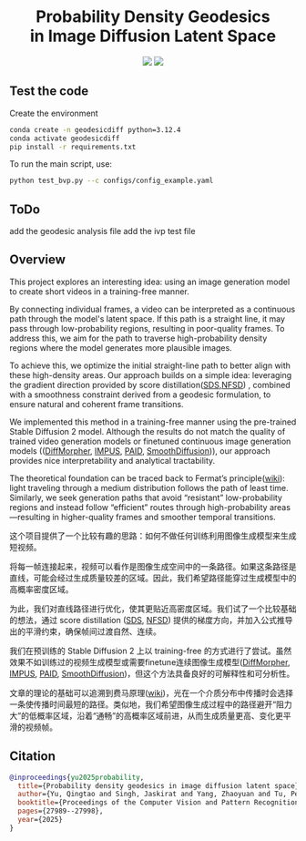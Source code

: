 <h1 align='center'>
  Probability Density Geodesics <br> in Image Diffusion Latent Space
</h1>

<p align="center">
  <a href='https://arxiv.org/pdf/2504.06675'>
  <img src='https://img.shields.io/badge/Arxiv-2504.06675-A42C25?style=flat&logo=arXiv&logoColor=A42C25'></a> 
  <a href='https://www.youtube.com/watch?v=r65VFu1sa2E)'>
  <img src="https://img.shields.io/badge/YouTube-Video-red?logo=youtube"></a> 
</p>

## Test the code
Create the environment
```bash
conda create -n geodesicdiff python=3.12.4
conda activate geodesicdiff
pip install -r requirements.txt
```

To run the main script, use:
```bash
python test_bvp.py --c configs/config_example.yaml
```

## ToDo 
add the geodesic analysis file
add the ivp test file

## Overview

This project explores an interesting idea: using an image generation model to create short videos in a training-free manner. 

By connecting individual frames, a video can be interpreted as a continuous path through the model's latent space. If this path is a straight line, it may pass through low-probability regions, resulting in poor-quality frames. To address this, we aim for the path to traverse high-probability density regions where the model generates more plausible images.

To achieve this, we optimize the initial straight-line path to better align with these high-density areas. Our approach builds on a simple idea: leveraging the gradient direction provided by score distillation([SDS](https://dreamfusion3d.github.io/),[NFSD](https://orenkatzir.github.io/nfsd/))
, combined with a smoothness constraint derived from a geodesic formulation, to ensure natural and coherent frame transitions.

We implemented this method in a training-free manner using the pre-trained Stable Diffusion 2 model. Although the results do not match the quality of trained video generation models or finetuned continuous image generation models (([DiffMorpher](https://github.com/Kevin-thu/DiffMorpher), [IMPUS](https://github.com/GoL2022/IMPUS), [PAID](https://qy-h00.github.io/attention-interpolation-diffusion/), [SmoothDiffusion](https://github.com/SHI-Labs/Smooth-Diffusion))), our approach provides nice interpretability and analytical tractability.

The theoretical foundation can be traced back to Fermat’s principle([wiki](https://en.wikipedia.org/wiki/Fermat%27s_principle)): light traveling through a medium distribution follows the path of least time. Similarly, we seek generation paths that avoid “resistant” low-probability regions and instead follow “efficient” routes through high-probability areas—resulting in higher-quality frames and smoother temporal transitions.

这个项目提供了一个比较有趣的思路：如何不做任何训练利用图像生成模型来生成短视频。

将每一帧连接起来，视频可以看作是图像生成空间中的一条路径。如果这条路径是直线，可能会经过生成质量较差的区域。因此，我们希望路径能穿过生成模型中的高概率密度区域。

为此，我们对直线路径进行优化，使其更贴近高密度区域。我们试了一个比较基础的想法，通过 score distillation ([SDS](https://dreamfusion3d.github.io/), [NFSD](https://orenkatzir.github.io/nfsd/)) 提供的梯度方向，并加入公式推导出的平滑约束，确保帧间过渡自然、连续。

我们在预训练的 Stable Diffusion 2 上以 training-free 的方式进行了尝试。虽然效果不如训练过的视频生成模型或需要finetune连续图像生成模型([DiffMorpher](https://github.com/Kevin-thu/DiffMorpher), [IMPUS](https://github.com/GoL2022/IMPUS), [PAID](https://qy-h00.github.io/attention-interpolation-diffusion/), [SmoothDiffusion](https://github.com/SHI-Labs/Smooth-Diffusion))，但这个方法具备良好的可解释性和可分析性。

文章的理论的基础可以追溯到费马原理([wiki](https://en.wikipedia.org/wiki/Fermat%27s_principle))，光在一个介质分布中传播时会选择一条使传播时间最短的路径。类似地，我们希望图像生成过程中的路径避开“阻力大”的低概率区域，沿着“通畅”的高概率区域前进，从而生成质量更高、变化更平滑的视频帧。

## Citation
```bibtex
@inproceedings{yu2025probability,
  title={Probability density geodesics in image diffusion latent space},
  author={Yu, Qingtao and Singh, Jaskirat and Yang, Zhaoyuan and Tu, Peter Henry and Zhang, Jing and Li, Hongdong and Hartley, Richard and Campbell, Dylan},
  booktitle={Proceedings of the Computer Vision and Pattern Recognition Conference},
  pages={27989--27998},
  year={2025}
}
```

